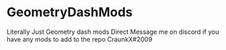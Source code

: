 # GeometryDashMods
Literally Just Geometry dash mods
Direct Message me on discord if you have any mods to add to the repo
CraunkX#2009
